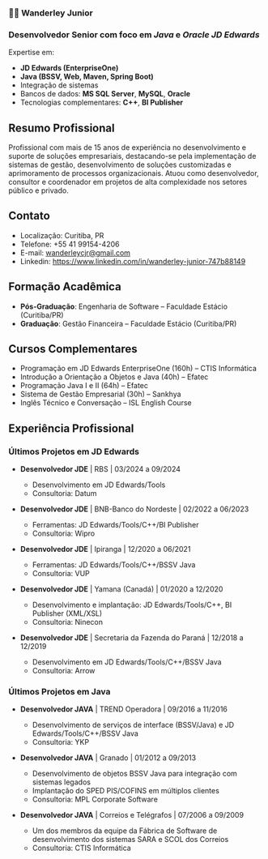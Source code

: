 ### 👨‍💻 Wanderley Junior
### Desenvolvedor Senior com foco em ***Java*** e ***Oracle JD Edwards*** ###

Expertise em:
- **JD Edwards (EnterpriseOne)**
- **Java (BSSV, Web, Maven, Spring Boot)**
- Integração de sistemas
- Bancos de dados: **MS SQL Server**, **MySQL**, **Oracle**
- Tecnologias complementares: **C++**, **BI Publisher**

## Resumo Profissional
Profissional com mais de 15 anos de experiência no desenvolvimento e suporte de soluções empresariais, destacando-se pela implementação de sistemas de gestão, desenvolvimento de soluções customizadas e aprimoramento de processos organizacionais. Atuou como desenvolvedor, consultor e coordenador em projetos de alta complexidade nos setores público e privado.

## Contato
- Localização: Curitiba, PR
- Telefone: +55 41 99154-4206
- E-mail: wanderleycjr@gmail.com
- Linkedin: https://www.linkedin.com/in/wanderley-junior-747b88149

## Formação Acadêmica
- **Pós-Graduação**: Engenharia de Software – Faculdade Estácio (Curitiba/PR)
- **Graduação**: Gestão Financeira – Faculdade Estácio (Curitiba/PR)

## Cursos Complementares
- Programação em JD Edwards EnterpriseOne (160h) – CTIS Informática
- Introdução a Orientação a Objetos e Java (40h) – Efatec
- Programação Java I e II (64h) – Efatec
- Sistema de Gestão Empresarial (30h) – Sankhya
- Inglês Técnico e Conversação – ISL English Course

## Experiência Profissional

### Últimos Projetos em JD Edwards

- **Desenvolvedor JDE** | RBS | 03/2024 a 09/2024
  - Desenvolvimento em JD Edwards/Tools
  - Consultoria: Datum

- **Desenvolvedor JDE** | BNB-Banco do Nordeste | 02/2022 a 06/2023
  - Ferramentas: JD Edwards/Tools/C++/BI Publisher
  - Consultoria: Wipro

- **Desenvolvedor JDE** | Ipiranga | 12/2020 a 06/2021
  - Ferramentas: JD Edwards/Tools/C++/BSSV Java
  - Consultoria: VUP

- **Desenvolvedor JDE** | Yamana (Canadá) | 01/2020 a 12/2020
  - Desenvolvimento e implantação: JD Edwards/Tools/C++, BI Publisher (XML/XSL)
  - Consultoria: Ninecon

- **Desenvolvedor JDE** | Secretaria da Fazenda do Paraná | 12/2018 a 12/2019
  - Desenvolvimento em JD Edwards/Tools/C++/BSSV Java
  - Consultoria: Arrow

### Últimos Projetos em Java

- **Desenvolvedor JAVA** | TREND Operadora | 09/2016 a 11/2016
  - Desenvolvimento de serviços de interface (BSSV/Java) e JD Edwards/Tools/C++/BSSV Java
  - Consultoria: YKP

- **Desenvolvedor JAVA** | Granado | 01/2012 a 09/2013
  - Desenvolvimento de objetos BSSV Java para integração com sistemas legados
  - Implantação do SPED PIS/COFINS em múltiplos clientes
  - Consultoria: MPL Corporate Software

- **Desenvolvedor JAVA** | Correios e Telégrafos | 07/2006 a 09/2009
  - Um dos membros da equipe da Fábrica de Software de desenvolvimento dos sistemas SARA e SCOL dos Correios
  - Consultoria: CTIS Informática

